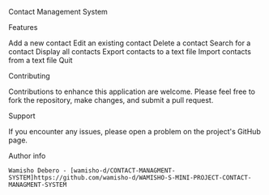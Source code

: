 Contact Management System

Features

   Add a new contact
   Edit an existing contact
   Delete a contact
   Search for a contact
   Display all contacts
   Export contacts to a text file
   Import contacts from a text file
   Quit

Contributing

Contributions to enhance this application are welcome. Please feel free to fork the repository, make changes, and submit a pull request.

Support

If you encounter any issues, please open a problem on the project's GitHub page.

Author info

    Wamisho Debero - [wamisho-d/CONTACT-MANAGMENT-SYSTEM]https://github.com/wamisho-d/WAMISHO-S-MINI-PROJECT-CONTACT-MANAGMENT-SYSTEM
